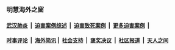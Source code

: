 
### 明慧海外之窗

####  [武汉肺炎](indexes/365.md?t=03090000) &nbsp;|&nbsp;  [迫害案例综述](indexes/328.md?t=03090000) &nbsp;|&nbsp; [迫害致死案例](indexes/277.md?t=03090000)  &nbsp;|&nbsp; [更多迫害案例](indexes/81.md?t=03090000)  &nbsp;|&nbsp; 
####  [时事评论](indexes/19.md?t=03090000) &nbsp;|&nbsp; [海外简讯](indexes/245.md?t=03090000)&nbsp;|&nbsp;  [社会支持](indexes/140.md?t=03090000) &nbsp;|&nbsp; [褒奖决议](indexes/282.md?t=03090000) &nbsp;|&nbsp; [社区报道](indexes/91.md?t=03090000)  &nbsp;|&nbsp; [天人之间](indexes/78.md?t=03090000) 

